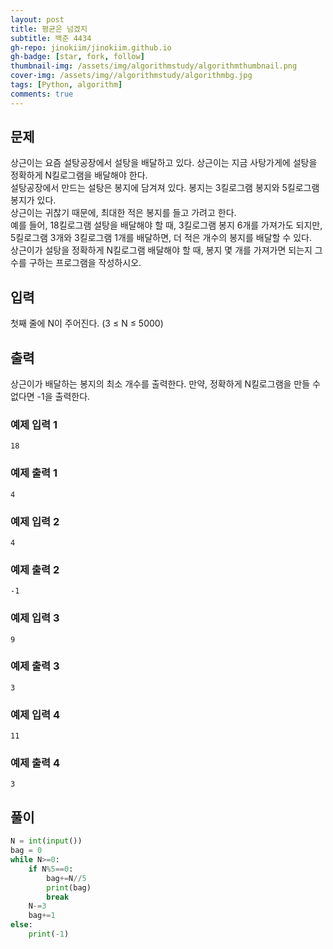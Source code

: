 ```yaml
---
layout: post
title: 평균은 넘겠지
subtitle: 백준 4434
gh-repo: jinokiim/jinokiim.github.io
gh-badge: [star, fork, follow]
thumbnail-img: /assets/img/algorithmstudy/algorithmthumbnail.png
cover-img: /assets/img//algorithmstudy/algorithmbg.jpg
tags: [Python, algorithm]
comments: true
---
```


## 문제
상근이는 요즘 설탕공장에서 설탕을 배달하고 있다. 상근이는 지금 사탕가게에 설탕을 정확하게 N킬로그램을 배달해야 한다.  
설탕공장에서 만드는 설탕은 봉지에 담겨져 있다. 봉지는 3킬로그램 봉지와 5킬로그램 봉지가 있다.  
상근이는 귀찮기 때문에, 최대한 적은 봉지를 들고 가려고 한다.  
예를 들어, 18킬로그램 설탕을 배달해야 할 때, 3킬로그램 봉지 6개를 가져가도 되지만, 5킬로그램 3개와 3킬로그램 1개를 배달하면, 더 적은 개수의 봉지를 배달할 수 있다.  
상근이가 설탕을 정확하게 N킬로그램 배달해야 할 때, 봉지 몇 개를 가져가면 되는지 그 수를 구하는 프로그램을 작성하시오.  

## 입력
첫째 줄에 N이 주어진다. (3 ≤ N ≤ 5000)



## 출력
상근이가 배달하는 봉지의 최소 개수를 출력한다. 만약, 정확하게 N킬로그램을 만들 수 없다면 -1을 출력한다.


### 예제 입력 1
```
18
```
### 예제 출력 1
```
4
```
### 예제 입력 2
```
4
```
### 예제 출력 2
```
-1
```
### 예제 입력 3
```
9
```
### 예제 출력 3
```
3
```
### 예제 입력 4
```
11
```
### 예제 출력 4
```
3
```

## **풀이**

```python
N = int(input())
bag = 0
while N>=0:
    if N%5==0:
        bag+=N//5
        print(bag)
        break
    N-=3
    bag+=1
else:
    print(-1)
```
